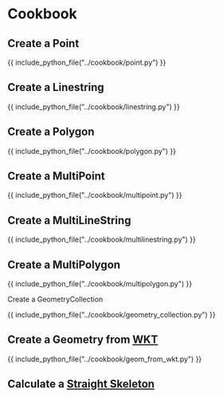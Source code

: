 # Cookbook

## Create a Point

{{ include_python_file("../cookbook/point.py") }}

## Create a Linestring

{{ include_python_file("../cookbook/linestring.py") }}

## Create a Polygon

{{ include_python_file("../cookbook/polygon.py") }}

## Create a MultiPoint

{{ include_python_file("../cookbook/multipoint.py") }}

## Create a MultiLineString

{{ include_python_file("../cookbook/multilinestring.py") }}

## Create a MultiPolygon

{{ include_python_file("../cookbook/multipolygon.py") }}

Create a GeometryCollection

{{ include_python_file("../cookbook/geometry_collection.py") }}

## Create a Geometry from [WKT](https://en.wikipedia.org/wiki/Well-known_text_representation_of_geometry)

{{ include_python_file("../cookbook/geom_from_wkt.py") }}

## Calculate a [Straight Skeleton](https://en.wikipedia.org/wiki/Straight_skeleton)
